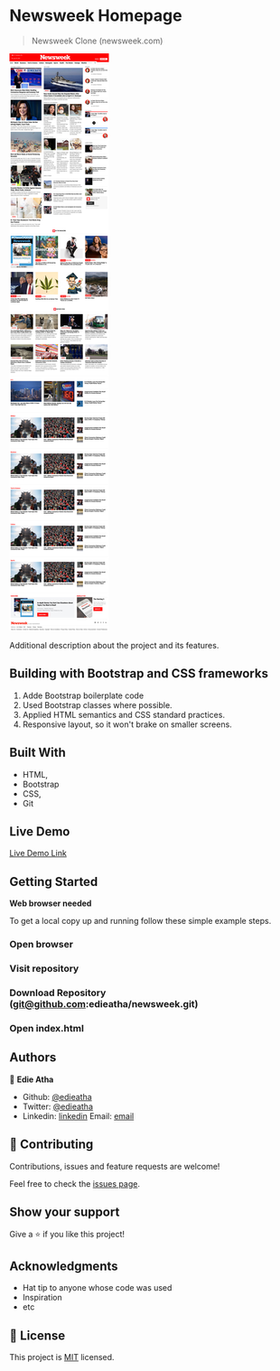 # Newsweek Homepage

> Newsweek Clone (newsweek.com)

![screenshot](./screenshot.jpg)

Additional description about the project and its features.

## Building with Bootstrap and CSS frameworks

1. Adde Bootstrap boilerplate code 
2. Used Bootstrap classes where possible.
3. Applied HTML semantics and CSS standard practices.
4. Responsive layout, so it won't brake on smaller screens.

## Built With

- HTML,
- Bootstrap
- CSS,
- Git


## Live Demo

[Live Demo Link](https://happy-allen-7066bf.netlify.app)

## Getting Started

**Web browser needed**

To get a local copy up and running follow these simple example steps.

### Open browser

### Visit repository

### Download Repository (git@github.com:edieatha/newsweek.git)

### Open index.html

## Authors

👤 **Edie Atha**

- Github: [@edieatha](https://github.com/edieatha)
- Twitter: [@edieatha](https://twitter.com/edieatha)
- Linkedin: [linkedin](https://www.linkedin.com/in/edieatha/)
 Email: [email](edieatha@gmail.com)

## 🤝 Contributing

Contributions, issues and feature requests are welcome!

Feel free to check the [issues page](https://github.com/edieatha/newsweek/issues).

## Show your support

Give a ⭐️ if you like this project!

## Acknowledgments

- Hat tip to anyone whose code was used
- Inspiration
- etc

## 📝 License

This project is [MIT](lic.url) licensed.
